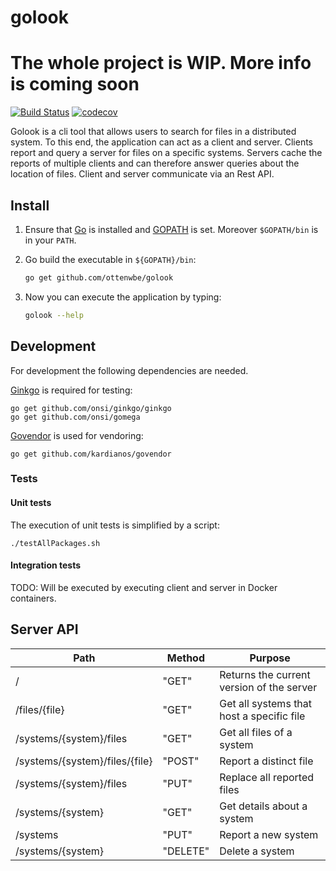 # golook

# The whole project is WIP. More info is coming soon #

[![Build Status](https://travis-ci.org/ottenwbe/golook.svg?branch=development)](https://travis-ci.org/ottenwbe/golook)
[![codecov](https://codecov.io/gh/ottenwbe/golook/branch/master/graph/badge.svg)](https://codecov.io/gh/ottenwbe/golook)

Golook is a cli tool that allows users to search for files in a distributed system.
To this end, the application can act as a client and server.
Clients report and query a server for files on a specific systems.
Servers cache the reports of multiple clients and can therefore answer queries about the location of files.
Client and server communicate via an Rest API. 

## Install ##

1. Ensure that [Go](https://golang.org/doc/install) is installed and [GOPATH](https://golang.org/doc/code.html) is set. 
Moreover `$GOPATH/bin` is in your `PATH`.

1. Go build the executable in `${GOPATH}/bin`:
    
    ```bash    
    go get github.com/ottenwbe/golook
    ```
1. Now you can execute the application by typing: 

    ```bash    
    golook --help
    ```

## Development ##

For development the following dependencies are needed. 

[Ginkgo](https://onsi.github.io/ginkgo/) is required for testing:

    go get github.com/onsi/ginkgo/ginkgo
    go get github.com/onsi/gomega
    
[Govendor](https://github.com/kardianos/govendor) is used for vendoring:    
    
    go get github.com/kardianos/govendor

### Tests ###

#### Unit tests ####

The execution of unit tests is simplified by a script:

    ./testAllPackages.sh

#### Integration tests ####

TODO: Will be executed by executing client and server in Docker containers.

## Server API ##

| Path  | Method  | Purpose  |   
|---|---|---|
| /  | "GET" | Returns the current version of the server  |   
| /files/{file} |  "GET" |  Get all systems that host a specific file |  
| /systems/{system}/files  |  "GET" | Get all files of a system | 
| /systems/{system}/files/{file}  |  "POST" | Report a distinct file |
| /systems/{system}/files  |  "PUT" | Replace all reported files |
| /systems/{system} |  "GET" | Get details about a system  |
| /systems |  "PUT" |  Report a new system |
| /systems/{system} |  "DELETE" |  Delete a system |
 
 
